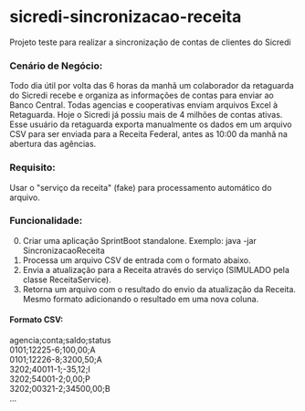 # sicredi-sincronizacao-receita
Projeto teste para realizar a sincronização de contas de clientes do Sicredi

### Cenário de Negócio:
Todo dia útil por volta das 6 horas da manhã um colaborador da retaguarda do Sicredi recebe e organiza as informações de contas para enviar ao Banco Central. Todas agencias e cooperativas enviam arquivos Excel à Retaguarda. Hoje o Sicredi já possiu mais de 4 milhões de contas ativas.
Esse usuário da retaguarda exporta manualmente os dados em um arquivo CSV para ser enviada para a Receita Federal, antes as 10:00 da manhã na abertura das agências.

### Requisito:
Usar o "serviço da receita" (fake) para processamento automático do arquivo.

### Funcionalidade:
0. Criar uma aplicação SprintBoot standalone. Exemplo: java -jar SincronizacaoReceita <input-file>
1. Processa um arquivo CSV de entrada com o formato abaixo.
2. Envia a atualização para a Receita através do serviço (SIMULADO pela classe ReceitaService).
3. Retorna um arquivo com o resultado do envio da atualização da Receita. Mesmo formato adicionando o resultado em uma nova coluna.


#### Formato CSV:
agencia;conta;saldo;status<br>
0101;12225-6;100,00;A<br>
0101;12226-8;3200,50;A<br>
3202;40011-1;-35,12;I<br>
3202;54001-2;0,00;P<br>
3202;00321-2;34500,00;B<br>
...
